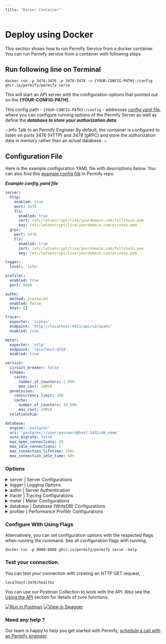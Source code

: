 ```yaml
---
title: "Docker Container"
---
```


# Deploy using Docker

This section shows how to run Permify Service from a docker container. You can run Permify service from a container with following steps.

## Run following line on Terminal

```shell
docker run -p 3476:3476 -p 3478:3478 -v {YOUR-CONFIG-PATH}:/config ghcr.io/permify/permify serve
```

This will start an API server with the configuration options that pointed out on the **{YOUR-CONFIG-PATH}**.

This config path - `{YOUR-CONFIG-PATH}:/config` - addresses [config yaml file](#configuration-file), where you can configure running options of the Permify Server as well as define the ***database to store your authorization data***. 

:::info Talk to an Permify Engineer
By default, the container is configured to listen on ports 3476 (HTTP) and 3478 (gRPC) and store the authorization data in memory rather than an actual database.
:::

## Configuration File

Here is the example configuration YAML file with descriptions below. You can also find this [example config file](https://github.com/Permify/permify/blob/master/example.config.yaml) in Permify repo.

***Example config.yaml file***

```yaml
server:
  http:
    enabled: true
    port: 3476
    tls:
      enabled: true
      cert: /etc/letsencrypt/live/yourdomain.com/fullchain.pem
      key: /etc/letsencrypt/live/yourdomain.com/privkey.pem
  grpc:
    port: 3478
    tls:
      enabled: true
      cert: /etc/letsencrypt/live/yourdomain.com/fullchain.pem
      key: /etc/letsencrypt/live/yourdomain.com/privkey.pem

logger:
  level: 'info'

profiler:
  enabled: true
  port: 6060

authn:
  method: preshared
  enabled: false
  keys: []

tracer:
  exporter: 'zipkin'
  endpoint: 'http://localhost:9411/api/v2/spans'
  enabled: true

meter:
  exporter: 'otlp'
  endpoint: 'localhost:4318'
  enabled: true

service:
  circuit_breaker: false
  schema:
    cache:
      number_of_counters: 1_000
      max_cost: 10MiB
  permission:
    concurrency_limit: 100
    cache:
      number_of_counters: 10_000
      max_cost: 10MiB
  relationship:

database:
  engine: 'postgres'
  uri: 'postgres://user:password@host:5432/db_name'
  auto_migrate: false
  max_open_connections: 20
  max_idle_connections: 1
  max_connection_lifetime: 300s
  max_connection_idle_time: 60s
```

### Options

<details><summary>server | Server Configurations</summary>
<p>

#### Definition
Server options to run Permify. (`grpc` and `http` available for now.)

#### Structure
```
├── server
    ├── (`grpc` or `http`)
    │   ├── enabled
    │   ├── port
    │   └── tls
    │       ├── enabled
    │       ├── cert
    │       └── key
```

#### Glossary

| Required | Argument | Default | Description |
|----------|----------|---------|---------|
| [x]   | [ server_type ] | - | server option type can either be `grpc` or `http`.
| [ ]   | enabled (for server type) | true | switch option for server.  |
| [x]   | port | - | port that server run on.
| [x]   | tls | - | transport layer security options. |
| [ ]   | enabled (for tls) | false | switch option for tls  |
| [ ]   | cert | - | tls certificate path.  |
| [ ]   | key | - | tls key pat  |

</p>
</details>

<details><summary>logger | Logging Options</summary>
<p>

#### Definition
Real time logs of authorization. Permify uses [zerolog] as a logger.

[zerolog]: https://github.com/rs/zerolog

#### Structure
```
├── logger
    ├── level
```

#### Glossary

| Required | Argument | Default | Description |
|----------|----------|---------|---------|
| [x]   | level  | info | logger levels: `error`, `warn`, `info` , `debug`

</p>
</details>

<details><summary>authn | Server Authentication</summary>
<p>

#### Definition

You can choose to authenticate users to interact with Permify API.

There are 2 authentication method you can choose: 

* [Multi Tenant](#multi-tenant)
* [Pre Shared Keys](#pre-shared-keys)


#### Multi Tenant

You can add tenant ID in your JWT token and pass the secret key to Permify, so Permify can authenticate based on tenant access.

#### Structure
```
├── authn
|   ├── method
|   ├── enabled
|   ├── private_token
|   ├── algorithms
```

#### Glossary

| Required | Argument | Default | Description |
|----------|----------|---------|---------|
| [x]   | method | - | Authentication method can be either `multitenant` or `preshared`.
| [ ]   | enabled | false | switch option authentication config  |
| [x]   | private_token | - | The secret key of your JWTs
| [x]   | algorithms | - | Hashing algorithms or signing methods you choose, here are the options: `HS256`, `HS384` ,`HS512`, `RS256`, `RS384`, `RS512`, `ES256`, `ES384`, `ES512`, `Ed25519` |

#### Pre Shared Keys

On this method, you must provide a pre shared keys in order to identify yourself.

#### Structure
```
├── authn
|   ├── method
|   ├── enabled
|   ├── keys
```

#### Glossary

| Required | Argument | Default | Description |
|----------|----------|---------|---------|
| [x]   | method | - | Authentication method can be either `multitenant` or `preshared`.
| [ ]   | enabled | true | switch option authentication config  |
| [x]   | keys | - | Private key/keys for server authentication. Permify does not provide this key, so it must be generated by the users.

</p>
</details>


<details><summary>tracer | Tracing Configurations</summary>
<p>

#### Definition
Permify integrated with [jaeger] , [signoz] and [zipkin] tacing tools to analyze performance and behavior of your authorization when using Permify.
#### Structure
```
├── tracer
|   ├── exporter
|   ├── endpoint
|   ├── enabled
```

#### Glossary

| Required | Argument | Default | Description |
|----------|----------|---------|---------|
| [x]   | exporter | - | Tracer exporter, the options are `jaeger`, `signoz` and `zipkin`
| [x]   | endpoint | - | export uri for tracing data.  |
| [ ]   | enabled | false | switch option for tracing. 

</p>
</details>

<details><summary>meter | Meter Configurations</summary>
<p>

#### Definition
Configuration for observing metrics; check count, cache check count and session information; Permify version, hostname, os, arch. 

#### Structure
```
├── meter
|   ├── exporter
|   ├── endpoint
|   ├── enabled
```

#### Glossary

| Required | Argument | Default | Description |
|----------|----------|---------|---------|
| [x]   | exporter | - | [otpl](https://opentelemetry.io/docs/collector/) is default.
| [x]   | endpoint | - | export uri for metric observation  |
| [ ]   | enabled | true |  switch option for meter tracing.

</p>
</details>

<details><summary>database | Database (WriteDB) Configurations</summary>
<p>

#### Definition
Configurations for the database that points out where your want to store your authorization data (relation tuples, audits, decision logs, authorization model) 

#### Structure
```
├── database
|   ├── engine
|   ├── uri
|   ├── auto_migrate
|   ├── max_open_connections
|   ├── max_idle_connections
|   ├── max_connection_lifetime
|   ├── max_connection_idle_time
```

#### Glossary

| Required | Argument | Default | Description |
|----------|----------|---------|---------|
| [x]   | engine | memory | Data source. Permify supports **PostgreSQL**(`'postgres'`) for now. Contact with us for your preferred database.  
| [x]   | uri | - | Uri of your data source.  |
| [ ]   | auto_migrate | true |  When its configured as false migrating flow won't work 
| [ ]   | max_open_connections | 20 | Configuration parameter determines the maximum number of concurrent connections to the database that are allowed. 
| [ ]   | max_idle_connections | 1 |  Determines the maximum number of idle connections that can be held in the connection pool.
| [ ]   | max_connection_lifetime | 300s | Determines the maximum lifetime of a connection in seconds.
| [ ]   | max_connection_idle_time | 60s | Determines the maximum time in seconds that a connection can remain idle before it is closed.

</p>
</details>

<details><summary>profiler | Performance Profiler Configurations</summary>
<p>

#### Definition
pprof is a performance profiler for Go programs. It allows developers to analyze and understand the performance characteristics of their code by generating detailed profiles of program execution
#### Structure
```
├── meter
|   ├── enabled
|   ├── port
```

#### Glossary

| Required | Argument | Default | Description |
|----------|----------|---------|---------|
| [ ]   | enabled | true |  switch option for profiler.
| [x]   | port | - | port that profiler runs on *(default: 6060)*  |

</p>
</details>

[jaeger]: https://www.jaegertracing.io/
[zipkin]: https://zipkin.io/
[signoz]: https://signoz.io/

### Configure With Using Flags

Alternatively, you can set configuration options with the respected flags when running the command. See all configuration flags with running,

```shell
docker run -p 8080:8080 ghcr.io/permify/permify serve -help
```

### Test your connection.

You can test your connection with creating an HTTP GET request,

```shell
localhost:3476/healthz
```

You can use our Postman Collection to work with the API. Also see the [Using the API] section for details of core functions.

[Using the API]: ../api-overview.md

[![Run in Postman](https://run.pstmn.io/button.svg)](https://www.postman.com/permify-dev/workspace/permify/collection)
[![View in Swagger](http://jessemillar.github.io/view-in-swagger-button/button.svg)](https://permify.github.io/permify-swagger/)


### Need any help ?

Our team is happy to help you get started with Permify, [schedule a call with an Permify engineer](https://meetings-eu1.hubspot.com/ege-aytin/call-with-an-expert).
